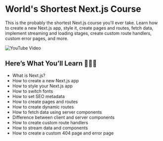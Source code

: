 # World's Shortest Next.js Course

This is the probably the shortest Next.js course you'll ever take. Learn how to create a new Next.js app, style it, create pages and routes, fetch data, implement streaming and loading stages, create custom route handlers, custom error pages, and more.

![YouTube Video](https://youtu.be/r0LP0ex33Wc)

## Here’s What You’ll Learn 👨🏻‍💻

- What is Next.js?
- How to create a new Next.js app
- How to style your Next.js app
- How to switch fonts
- How to set SEO metadata
- How to create pages and routes
- How to create dynamic routes
- How to fetch data using server components
- Difference between client and server components
- How to create custom route handlers
- How to stream data and components
- How to create a custom 404 page and error page
